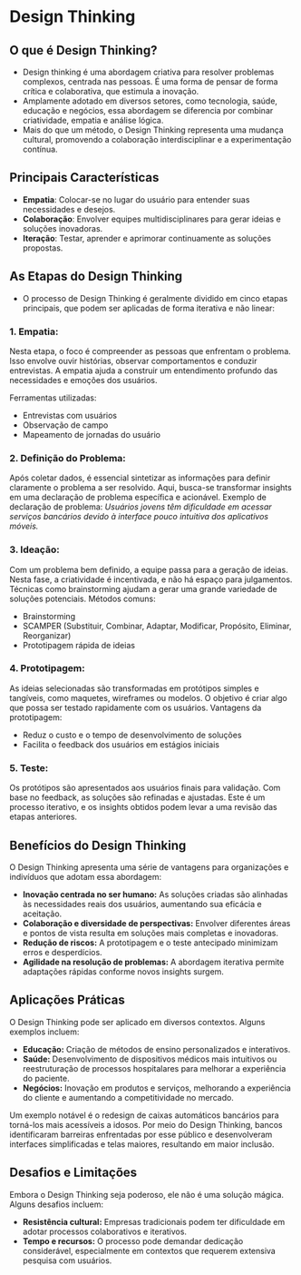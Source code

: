 # Design Thinking

## O que é Design Thinking?
- Design thinking é uma abordagem criativa para resolver problemas complexos, centrada nas pessoas. É uma forma de pensar de forma crítica e colaborativa, que estimula a inovação.
- Amplamente adotado em diversos setores, como tecnologia, saúde, educação e negócios, essa abordagem se diferencia por combinar criatividade, empatia e análise lógica.
- Mais do que um método, o Design Thinking representa uma mudança cultural, promovendo a colaboração interdisciplinar e a experimentação contínua.

## Principais Características
- **Empatia**: Colocar-se no lugar do usuário para entender suas necessidades e desejos.
- **Colaboração**: Envolver equipes multidisciplinares para gerar ideias e soluções inovadoras.
- **Iteração**: Testar, aprender e aprimorar continuamente as soluções propostas.

## As Etapas do Design Thinking
- O processo de Design Thinking é geralmente dividido em cinco etapas principais, que podem ser aplicadas de forma iterativa e não linear:

### 1. **Empatia:**
Nesta etapa, o foco é compreender as pessoas que enfrentam o problema. Isso envolve ouvir histórias, observar comportamentos e conduzir entrevistas. A empatia ajuda a construir um entendimento profundo das necessidades e emoções dos usuários.

Ferramentas utilizadas:
- Entrevistas com usuários
- Observação de campo
- Mapeamento de jornadas do usuário

### 2. **Definição do Problema:**
Após coletar dados, é essencial sintetizar as informações para definir claramente o problema a ser resolvido. Aqui, busca-se transformar insights em uma declaração de problema específica e acionável.
Exemplo de declaração de problema: *Usuários jovens têm dificuldade em acessar serviços bancários devido à interface pouco intuitiva dos aplicativos móveis.*

### 3. **Ideação:**
Com um problema bem definido, a equipe passa para a geração de ideias. Nesta fase, a criatividade é incentivada, e não há espaço para julgamentos. Técnicas como brainstorming ajudam a gerar uma grande variedade de soluções potenciais.
Métodos comuns:
- Brainstorming
- SCAMPER (Substituir, Combinar, Adaptar, Modificar, Propósito, Eliminar, Reorganizar)
- Prototipagem rápida de ideias

### 4. **Prototipagem:**
As ideias selecionadas são transformadas em protótipos simples e tangíveis, como maquetes, wireframes ou modelos. O objetivo é criar algo que possa ser testado rapidamente com os usuários.
Vantagens da prototipagem:

- Reduz o custo e o tempo de desenvolvimento de soluções
- Facilita o feedback dos usuários em estágios iniciais

### 5. **Teste:**
Os protótipos são apresentados aos usuários finais para validação. Com base no feedback, as soluções são refinadas e ajustadas. Este é um processo iterativo, e os insights obtidos podem levar a uma revisão das etapas anteriores.

## Benefícios do Design Thinking
O Design Thinking apresenta uma série de vantagens para organizações e indivíduos que adotam essa abordagem:
- **Inovação centrada no ser humano:** As soluções criadas são alinhadas às necessidades reais dos usuários, aumentando sua eficácia e aceitação.
- **Colaboração e diversidade de perspectivas:** Envolver diferentes áreas e pontos de vista resulta em soluções mais completas e inovadoras.
- **Redução de riscos:** A prototipagem e o teste antecipado minimizam erros e desperdícios.
- **Agilidade na resolução de problemas:** A abordagem iterativa permite adaptações rápidas conforme novos insights surgem.

## Aplicações Práticas
O Design Thinking pode ser aplicado em diversos contextos. Alguns exemplos incluem:
- **Educação:** Criação de métodos de ensino personalizados e interativos.
- **Saúde:** Desenvolvimento de dispositivos médicos mais intuitivos ou reestruturação de processos hospitalares para melhorar a experiência do paciente.
- **Negócios:** Inovação em produtos e serviços, melhorando a experiência do cliente e aumentando a competitividade no mercado.

Um exemplo notável é o redesign de caixas automáticos bancários para torná-los mais acessíveis a idosos. Por meio do Design Thinking, bancos identificaram barreiras enfrentadas por esse público e desenvolveram interfaces simplificadas e telas maiores, resultando em maior inclusão.

## Desafios e Limitações
Embora o Design Thinking seja poderoso, ele não é uma solução mágica. Alguns desafios incluem:

- **Resistência cultural:** Empresas tradicionais podem ter dificuldade em adotar processos colaborativos e iterativos.
- **Tempo e recursos:** O processo pode demandar dedicação considerável, especialmente em contextos que requerem extensiva pesquisa com usuários.